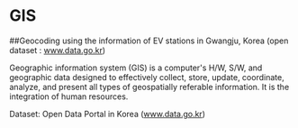 # GIS
##Geocoding using the information of EV stations in Gwangju, Korea (open dataset : www.data.go.kr) 

Geographic information system (GIS) is a computer's H/W, S/W, and geographic data designed to effectively collect, store, update, coordinate, analyze, and present all types of geospatially referable information. It is the integration of human resources.

Dataset: Open Data Portal in Korea (www.data.go.kr)
